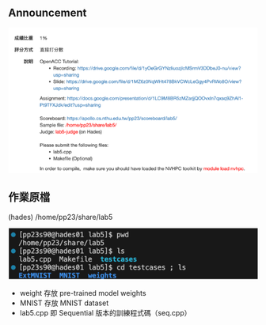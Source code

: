 ## Announcement
![announcement](/labs/lab5%20OpenACC/images/announcement.png)
## 作業原檔
(hades) /home/pp23/share/lab5

![source](/labs/lab5%20OpenACC/images/source.png)
- weight 存放 pre-trained model weights
- MNIST 存放 MNIST dataset
- lab5.cpp 即 Sequential 版本的訓練程式碼（seq.cpp）